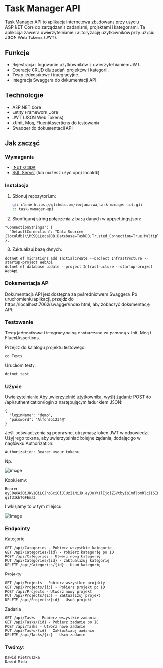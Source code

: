 # Task Manager API

Task Manager API to aplikacja internetowa zbudowana przy użyciu ASP.NET Core do zarządzania zadaniami, projektami i kategoriami. Ta aplikacja zawiera uwierzytelnianie i autoryzację użytkowników przy użyciu JSON Web Tokens (JWT).

## Funkcje

- Rejestracja i logowanie użytkowników z uwierzytelnianiem JWT.
- Operacje CRUD dla zadań, projektów i kategorii.
- Testy jednostkowe i integracyjne.
- Integracja Swaggera do dokumentacji API.

## Technologie

- ASP.NET Core
- Entity Framework Core
- JWT (JSON Web Tokens)
- xUnit, Moq, FluentAssertions do testowania
- Swagger do dokumentacji API

## Jak zacząć

### Wymagania

- [.NET 6 SDK](https://dotnet.microsoft.com/download)
- [SQL Server](https://www.microsoft.com/en-us/sql-server/sql-server-downloads) (lub możesz użyć opcji localdb)

### Instalacja

1. Sklonuj repozytorium:
   ```bash
   git clone https://github.com/twojanazwa/task-manager-api.git
   cd task-manager-api

2. Skonfiguruj string połączenia z bazą danych w appsettings.json:
  ```
  "ConnectionStrings": {
    "DefaultConnection": "Data Source=(localdb)\\MSSQLLocalDB;Database=TaskDB;Trusted_Connection=True;MultipleActiveResultSets=true"
  },
```
3. Zaktualizuj bazę danych:
```
dotnet ef migrations add InitialCreate --project Infrastructure --startup-project WebApi
dotnet ef database update --project Infrastructure --startup-project WebApi
```
### Dokumentacja API
Dokumentacja API jest dostępna za pośrednictwem Swaggera. Po uruchomieniu aplikacji, przejdź do https://localhost:7062/swagger/index.html, aby zobaczyć dokumentację API.

### Testowanie
Testy jednostkowe i integracyjne są dostarczane za pomocą xUnit, Moq i FluentAssertions.

Przejdź do katalogu projektu testowego:
```
cd Tests
```
Uruchom testy:
```
dotnet test
```

### Użycie
Uwierzytelnianie
Aby uwierzytelnić użytkownika, wyślij żądanie POST do /api/authentication/login z następującym ładunkiem JSON:

```
{
  "loginName": "demo",
  "password": "Alfonso1234@"
}
```
Jeśli poświadczenia są poprawne, otrzymasz token JWT w odpowiedzi. Użyj tego tokena, aby uwierzytelniać kolejne żądania, dodając go w nagłówku Authorization:

```
Authorization: Bearer <your_token>
```

Np.

![image](https://github.com/Onceqpon/TaskManager_BackEndProject/assets/117514577/d9d78d13-95b0-40b5-afd3-d032a1a1780c)

Kopiujemy:
```
Bearer eyJ0eXAiOiJKV1QiLCJhbGciOiJIUzI1NiJ9.eyJuYW1lIjoiZGVtbyIsImdlbmRlciI6Im1hbGUiLCJlbWFpbCI6IkRhd2lkQG8yLnBsIiwiZXhwIjoxNzE5NzYzMTIwLCJqdGkiOiJjYzFhZjFhMy04ZjlhLTQxNTktOWYyZS1mOWQxZDI0N2FhOTQiLCJhdWQiOiJtaXBpZSIsImlzcyI6Im1pcGllIn0.qbyq7zL2EIfoN9mnUnuqwJ3KZBik-qif3IkhTGFEmaI
```
I wklejamy to w tym miejscu

![image](https://github.com/Onceqpon/TaskManager_BackEndProject/assets/117514577/be4a464e-75d4-460a-aa6b-1c39c03c91b2)


### Endpointy
Kategorie
```
GET /api/Categories - Pobierz wszystkie kategorie
GET /api/Categories/{id} - Pobierz kategorię po ID
POST /api/Categories - Utwórz nową kategorię
PUT /api/Categories/{id} - Zaktualizuj kategorię
DELETE /api/Categories/{id} - Usuń kategorię
```
Projekty
```
GET /api/Projects - Pobierz wszystkie projekty
GET /api/Projects/{id} - Pobierz projekt po ID
POST /api/Projects - Utwórz nowy projekt
PUT /api/Projects/{id} - Zaktualizuj projekt
DELETE /api/Projects/{id} - Usuń projekt
```
Zadania
```
GET /api/Tasks - Pobierz wszystkie zadania
GET /api/Tasks/{id} - Pobierz zadanie po ID
POST /api/Tasks - Utwórz nowe zadanie
PUT /api/Tasks/{id} - Zaktualizuj zadanie
DELETE /api/Tasks/{id} - Usuń zadanie
```

### Twórcy:
```
Dawid Pietruszka
Dawid Mida
```
